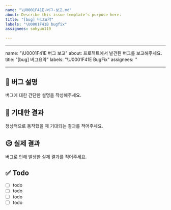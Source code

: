 ```yaml
---
name: "\U0001F41E-버그-보고.md"
about: Describe this issue template's purpose here.
title: "[bug] 버그요약"
labels: "\U0001F41B bugfix"
assignees: sohyun119

---
```


---
name: "\U0001F41E 버그 보고"
about: 프로젝트에서 발견된 버그를 보고해주세요.
title: "[bug] 버그요약"
labels: "\U0001F41E BugFix"
assignees: ''

---

## 🐞 버그 설명
버그에 대한 간단한 설명을 작성해주세요.

## 🤔 기대한 결과
정상적으로 동작했을 때 기대되는 결과를 적어주세요.

## 😥 실제 결과
버그로 인해 발생한 실제 결과를 적어주세요.

## ✅ Todo
- [ ] todo
- [ ] todo
- [ ] todo
- [ ] todo
